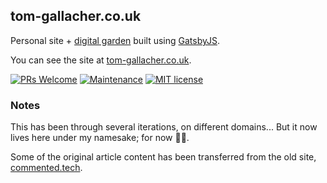 ## tom-gallacher.co.uk

Personal site + [digital garden](https://joelhooks.com/digital-garden) built using [GatsbyJS](https://gatsbyjs.org).

You can see the site at [tom-gallacher.co.uk](https://tom-gallacher.co.uk).

<!-- [![Netlify Status](https://api.netlify.com/api/v1/badges/ff3fe62f-5f06-435c-bd03-530377fcb9dc/deploy-status)](https://app.netlify.com/sites/relaxed-fermat-6d53b4/deploys) -->

[![PRs Welcome](https://img.shields.io/badge/PRs-welcome-green.svg?style=flat-square&logo=Github)](http://makeapullrequest.com)
[![Maintenance](https://img.shields.io/badge/Maintained%3F-yes-green.svg?style=flat-square)](https://github.com/tgallacher/tom-gallacher.co.uk/graphs/commit-activity)
[![MIT license](https://img.shields.io/badge/License-MIT-blue.svg)](https://github.com/tgallacher/tom-gallacher.co.uk/blob/master/LICENSE)

### Notes

This has been through several iterations, on different domains... But it now lives here under my namesake; for now 🤦‍♀️.

Some of the original article content has been transferred from the old site, [commented.tech](https://commented.tech).
